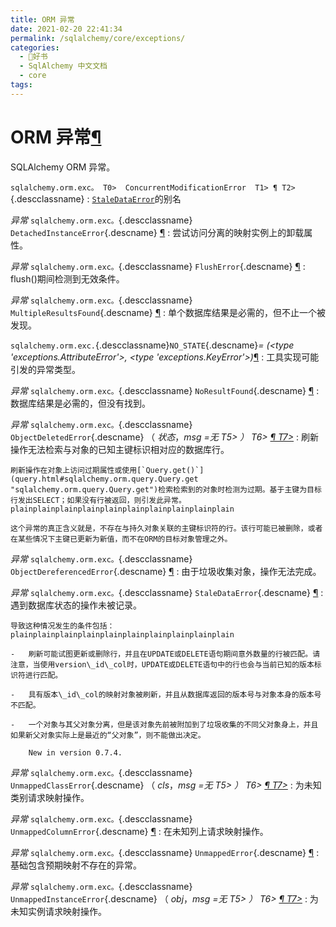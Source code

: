 ```yaml
---
title: ORM 异常
date: 2021-02-20 22:41:34
permalink: /sqlalchemy/core/exceptions/
categories:
  - 📖好书
  - SqlAlchemy 中文文档
  - core
tags:
---
```

ORM 异常[¶](#module-sqlalchemy.orm.exc "Permalink to this headline")
===================================================================

SQLAlchemy ORM 异常。

`sqlalchemy.orm.exc。 T0>  ConcurrentModificationError  T1> ¶ T2>`{.descclassname}
:   [`StaleDataError`](#sqlalchemy.orm.exc.StaleDataError "sqlalchemy.orm.exc.StaleDataError")的别名

*异常* `sqlalchemy.orm.exc。`{.descclassname} `DetachedInstanceError`{.descname} [¶](#sqlalchemy.orm.exc.DetachedInstanceError "Permalink to this definition")
:   尝试访问分离的映射实例上的卸载属性。

*异常* `sqlalchemy.orm.exc。`{.descclassname} `FlushError`{.descname} [¶](#sqlalchemy.orm.exc.FlushError "Permalink to this definition")
:   flush()期间检测到无效条件。

*异常* `sqlalchemy.orm.exc。`{.descclassname} `MultipleResultsFound`{.descname} [¶](#sqlalchemy.orm.exc.MultipleResultsFound "Permalink to this definition")
:   单个数据库结果是必需的，但不止一个被发现。

 `sqlalchemy.orm.exc.`{.descclassname}`NO_STATE`{.descname}*= (\<type 'exceptions.AttributeError'\>, \<type 'exceptions.KeyError'\>)*[¶](#sqlalchemy.orm.exc.NO_STATE "Permalink to this definition")
:   工具实现可能引发的异常类型。

*异常* `sqlalchemy.orm.exc。`{.descclassname} `NoResultFound`{.descname} [¶](#sqlalchemy.orm.exc.NoResultFound "Permalink to this definition")
:   数据库结果是必需的，但没有找到。

*异常* `sqlalchemy.orm.exc。`{.descclassname} `ObjectDeletedError`{.descname} （ *状态*，*msg =无 T5\> ） T6\> [¶ T7\>](#sqlalchemy.orm.exc.ObjectDeletedError "Permalink to this definition")*
:   刷新操作无法检索与对象的已知主键标识相对应的数据库行。

    刷新操作在对象上访问过期属性或使用[`Query.get()`](query.html#sqlalchemy.orm.query.Query.get "sqlalchemy.orm.query.Query.get")检索检索到的对象时检测为过期。基于主键为目标行发出SELECT；如果没有行被返回，则引发此异常。plainplainplainplainplainplainplainplainplainplain

    这个异常的真正含义就是，不存在与持久对象关联的主键标识符的行。该行可能已被删除，或者在某些情况下主键已更新为新值，而不在ORM的目标对象管理之外。

*异常* `sqlalchemy.orm.exc。`{.descclassname} `ObjectDereferencedError`{.descname} [¶](#sqlalchemy.orm.exc.ObjectDereferencedError "Permalink to this definition")
:   由于垃圾收集对象，操作无法完成。

*异常* `sqlalchemy.orm.exc。`{.descclassname} `StaleDataError`{.descname} [¶](#sqlalchemy.orm.exc.StaleDataError "Permalink to this definition")
:   遇到数据库状态的操作未被记录。

    导致这种情况发生的条件包括：plainplainplainplainplainplainplainplainplainplain

    -   刷新可能试图更新或删除行，并且在UPDATE或DELETE语句期间意外数量的行被匹配。请注意，当使用version\_id\_col时，UPDATE或DELETE语句中的行也会与当前已知的版本标识符进行匹配。

    -   具有版本\_id\_col的映射对象被刷新，并且从数据库返回的版本号与对象本身的版本号不匹配。

    -   一个对象与其父对象分离，但是该对象先前被附加到了垃圾收集的不同父对象身上，并且如果新父对象实际上是最近的“父对象”，则不能做出决定。

        New in version 0.7.4.

*异常* `sqlalchemy.orm.exc。`{.descclassname} `UnmappedClassError`{.descname} （ *cls*，*msg =无 T5\> ） T6\> [¶ T7\>](#sqlalchemy.orm.exc.UnmappedClassError "Permalink to this definition")*
:   为未知类别请求映射操作。

*异常* `sqlalchemy.orm.exc。`{.descclassname} `UnmappedColumnError`{.descname} [¶](#sqlalchemy.orm.exc.UnmappedColumnError "Permalink to this definition")
:   在未知列上请求映射操作。

*异常* `sqlalchemy.orm.exc。`{.descclassname} `UnmappedError`{.descname} [¶](#sqlalchemy.orm.exc.UnmappedError "Permalink to this definition")
:   基础包含预期映射不存在的异常。

*异常* `sqlalchemy.orm.exc。`{.descclassname} `UnmappedInstanceError`{.descname} （ *obj*，*msg =无 T5\> ） T6\> [¶ T7\>](#sqlalchemy.orm.exc.UnmappedInstanceError "Permalink to this definition")*
:   为未知实例请求映射操作。


